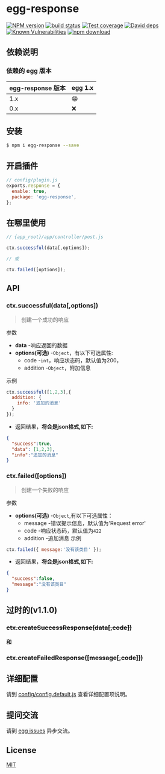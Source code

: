 # egg-response

[![NPM version][npm-image]][npm-url]
[![build status][travis-image]][travis-url]
[![Test coverage][codecov-image]][codecov-url]
[![David deps][david-image]][david-url]
[![Known Vulnerabilities][snyk-image]][snyk-url]
[![npm download][download-image]][download-url]

[npm-image]: https://img.shields.io/npm/v/egg-response.svg?style=flat-square
[npm-url]: https://npmjs.org/package/egg-response
[travis-image]: https://img.shields.io/travis/eggjs/egg-response.svg?style=flat-square
[travis-url]: https://travis-ci.org/eggjs/egg-response
[codecov-image]: https://img.shields.io/codecov/c/github/eggjs/egg-response.svg?style=flat-square
[codecov-url]: https://codecov.io/github/eggjs/egg-response?branch=master
[david-image]: https://img.shields.io/david/eggjs/egg-response.svg?style=flat-square
[david-url]: https://david-dm.org/eggjs/egg-response
[snyk-image]: https://snyk.io/test/npm/egg-response/badge.svg?style=flat-square
[snyk-url]: https://snyk.io/test/npm/egg-response
[download-image]: https://img.shields.io/npm/dm/egg-response.svg?style=flat-square
[download-url]: https://npmjs.org/package/egg-response

<!--
Description here.
-->

## 依赖说明

### 依赖的 egg 版本

egg-response 版本 | egg 1.x
--- | ---
1.x | 😁
0.x | ❌

## 安装

```bash
$ npm i egg-response --save
```

## 开启插件

```js
// config/plugin.js
exports.response = {
  enable: true,
  package: 'egg-response',
};
```
## 在哪里使用
```js
// {app_root}/app/controller/post.js

ctx.successful(data[,options]);

// 或

ctx.failed([options]);
```
## API
### ctx.successful(data[,options])
>创建一个成功的响应

参数  
  - **data** -响应返回的数据
  - **options(可选)** -`Object`，有以下可选属性:
    - code -`int`，响应状态码，默认值为200，
    - addition -`Object`，附加信息

示例  
``` js
ctx.successful([1,2,3],{
  addition: {
    info: '追加的消息'
  }
});
```
  - 返回结果，**将会是json格式,如下:**
```json
{
  "success":true,
  "data": [1,2,3],
  "info":"追加的消息"
}
```

### ctx.failed([options])
>创建一个失败的响应

参数  
  - **options(可选)** -`Object`,有以下可选属性：
    - message -错误提示信息，默认值为'Request error'
    - code -响应状态码，默认值为`422`
    - addition -追加消息
示例  
```js
ctx.failed({ message:'没有该类目' });
```
  - 返回结果，**将会是json格式,如下:**
```json
{
  "success":false,
  "message":"没有该类目"
}
```

## 过时的(v1.1.0)

### ~~ctx.createSuccessResponse(data[,code])~~

**和**

### ~~ctx.createFailedResponse([message[,code]])~~

## 详细配置

请到 [config/config.default.js](config/config.default.js) 查看详细配置项说明。


## 提问交流

请到 [egg issues](https://github.com/iamljw/egg-response/issues) 异步交流。

## License

[MIT](LICENSE)

